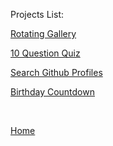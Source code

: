 
<p>Projects List:</p>

[Rotating Gallery](gallery)

<a href="/quiz.html">10 Question Quiz</a>

<a href="/index-1.html">Search Github Profiles</a>

<a href="/timer.html">Birthday Countdown</a>

<!-- <a href="/games.html">Flappy Kirby (Desktop Only)</a> -->

<p>&nbsp;</p>

[Home](index)